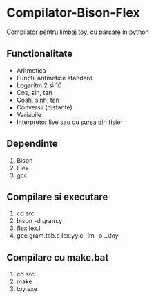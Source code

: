 # Compilator-Bison-Flex
Compilator pentru limbaj toy, cu parsare in python

## Functionalitate 
* Aritmetica
* Functii aritmetice standard
* Logaritm 2 si 10
* Cos, sin, tan
* Cosh, sinh, tan
* Conversii (distante)
* Variabile
* Interpretor live sau cu sursa din fisier


## Dependinte
1. Bison 
2. Flex
3. gcc

## Compilare si executare
1. cd src
2. bison -d gram.y
3. flex lex.l
4. gcc gram.tab.c lex.yy.c -lm -o ..\toy


## Compilare cu make.bat
1. cd src
2. make
3. toy.exe
